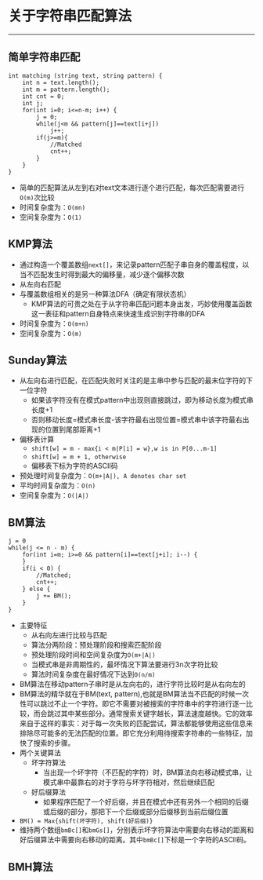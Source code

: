 # 关于字符串匹配算法
----
## 简单字符串匹配
	int matching (string text, string pattern) {
		int n = text.length();
		int m = pattern.length();
		int cnt = 0;
		int j;
		for(int i=0; i<=n-m; i++) {
			j = 0;
			while(j<m && pattern[j]==text[i+j])
				j++;
			if(j>=m){
				//Matched
				cnt++;
			}
		}
	}
* 简单的匹配算法从左到右对text文本进行逐个进行匹配，每次匹配需要进行`O(m)`次比较
* 时间复杂度为：`O(mn)`
* 空间复杂度为：`O(1)`
## KMP算法
* 通过构造一个覆盖数组`next[]`，来记录pattern匹配子串自身的覆盖程度，以当不匹配发生时得到最大的偏移量，减少逐个偏移次数
* 从左向右匹配
* 与覆盖数组相关的是另一种算法DFA（确定有限状态机）
	* KMP算法的可贵之处在于从字符串匹配问题本身出发，巧妙使用覆盖函数这一表征和pattern自身特点来快速生成识别字符串的DFA
* 时间复杂度为：`O(m+n)`
* 空间复杂度为：`O(m)`
## Sunday算法
* 从左向右进行匹配，在匹配失败时关注的是主串中参与匹配的最末位字符的下一位字符
	* 如果该字符没有在模式pattern中出现则直接跳过，即为移动长度为模式串长度+1
	* 否则移动长度=模式串长度-该字符最右出现位置=模式串中该字符最右出现的位置到尾部距离+1
* 偏移表计算
	* `shift[w] = m - max{i < m|P[i] = w},w is in P[0...m-1]`
	* `shift[w] = m + 1, otherwise`
	* 偏移表下标为字符的ASCII码
* 预处理时间复杂度为：`O(m+|A|), A denotes char set`
* 平均时间复杂度为：`O(n)`
* 空间复杂度为：`O(|A|)`
## BM算法
	j = 0
	while(j <= n - m) {
		for(int i=m; i>=0 && pattern[i]==text[j+i]; i--) {
		}
		if(i < 0) {
			//Matched;
			cnt++;
		} else {
			j += BM();
		}
	}
* 主要特征
	* 从右向左进行比较与匹配
	* 算法分两阶段：预处理阶段和搜索匹配阶段
	* 预处理阶段时间和空间复杂度为`O(m+|A|)`
	* 当模式串是非周期性的，最坏情况下算法要进行3n次字符比较
	* 算法时间复杂度在最好情况下达到`O(n/m)`
* BM算法在移动pattern子串时是从左向右的，进行字符比较时是从右向左的
* BM算法的精华就在于BM(text, pattern),也就是BM算法当不匹配的时候一次性可以跳过不止一个字符。即它不需要对被搜索的字符串中的字符进行逐一比较，而会跳过其中某些部分。通常搜索关键字越长，算法速度越快。它的效率来自于这样的事实：对于每一次失败的匹配尝试，算法都能够使用这些信息来排除尽可能多的无法匹配的位置。即它充分利用待搜索字符串的一些特征，加快了搜索的步骤。
* 两个关键算法
	* 坏字符算法
		* 当出现一个坏字符（不匹配的字符）时，BM算法向右移动模式串，让模式串中最靠右的对于字符与坏字符相对，然后继续匹配
	* 好后缀算法
		* 如果程序匹配了一个好后缀，并且在模式中还有另外一个相同的后缀或后缀的部分，那把下一个后缀或部分后缀移到当前后缀位置
* `BM() = Max{shift(坏字符), shift(好后缀)}`
* 维持两个数组`bmBc[]`和`bmGs[]`，分别表示坏字符算法中需要向右移动的距离和好后缀算法中需要向右移动的距离。其中`bmBc[]`下标是一个字符的ASCII码。
## BMH算法
